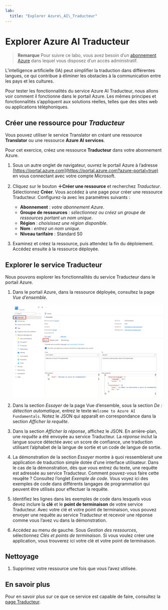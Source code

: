 ```yaml
---
lab:
  title: "Explorer Azure\_AI\_Traducteur"
---
```


# Explorer Azure AI Traducteur

> **Remarque** Pour suivre ce labo, vous avez besoin d’un [abonnement Azure](https://azure.microsoft.com/free?azure-portal=true) dans lequel vous disposez d’un accès administratif.

L’intelligence artificielle (IA) peut simplifier la traduction dans différentes langues, ce qui contribue à éliminer les obstacles à la communication entre les pays et les cultures.

Pour tester les fonctionnalités du service Azure AI Traducteur, nous allons voir comment il fonctionne dans le portail Azure. Les mêmes principes et fonctionnalités s’appliquent aux solutions réelles, telles que des sites web ou applications téléphoniques.

## Créer une ressource pour *Traducteur*

Vous pouvez utiliser le service Translator en créant une ressource **Translator** ou une ressource  **Azure AI services**.

Pour cet exercice, créez une ressource **Traducteur** dans votre abonnement Azure.

1. Sous un autre onglet de navigateur, ouvrez le portail Azure à l’adresse [https://portal.azure.com](https://portal.azure.com?azure-portal=true) en vous connectant avec votre compte Microsoft.

1. Cliquez sur le bouton **&#65291;Créer une ressource** et recherchez *Traducteur*. Sélectionnez **Créer**. Vous accédez à une page pour créer une ressource Traducteur. Configurez-la avec les paramètres suivants :
    - **Abonnement** : *votre abonnement Azure*.
    - **Groupe de ressources** : *sélectionnez ou créez un groupe de ressources portant un nom unique*.
    - **Région** : *choisissez une région disponible*.
    - **Nom** : *entrez un nom unique.*
    - **Niveau tarifaire** : Standard S0

1. Examinez et créez la ressource, puis attendez la fin du déploiement. Accédez ensuite à la ressource déployée.

## Explorer le service Traducteur 

Nous pouvons explorer les fonctionnalités du service Traducteur dans le portail Azure. 

1. Dans le portail Azure, dans la ressource déployée, consultez la page *Vue d’ensemble*.

    ![Capture d’écran de la page Vue d’ensemble de la ressource Traducteur.](media/use-translator/translator-azure-portal.png)

1. Dans la section *Essayer* de la page Vue d’ensemble, sous la section *De : détection automatique*, entrez le texte `Welcome to Azure AI Fundamentals`. Notez le JSON qui apparaît en correspondance dans la section *Afficher la requête*. 

1. Dans la section *Afficher la réponse*, affichez le JSON. En arrière-plan, une *requête* a été envoyée au service Traducteur. La *réponse* inclut la langue source détectée avec un score de confiance, une traduction utilisant l’alphabet de la langue de sortie et un code de langue de sortie. 

1. La démonstration de la section *Essayer* montre à quoi ressemblerait une application de traduction simple dotée d’une interface utilisateur. Dans le cas de la démonstration, dès que vous entrez du texte, une requête est adressée au service Traducteur. Comment pouvez-vous faire cette reuqête ? Consultez l’onglet *Exemple de code*. Vous voyez ici des exemples de code dans différents langages de programmation qui peuvent être utilisés pour effectuer la requête. 

1. Identifiez les lignes dans les exemples de code dans lesquels vous devez inclure la **clé** et le **point de terminaison** de votre service Traducteur. Avec votre clé et votre point de terminaison, vous pouvez envoyer une requête au service Traducteur et recevoir une réponse comme vous l’avez vu dans la démonstration. 

1. Accédez au menu de gauche. Sous *Gestion des ressources*, sélectionnez *Clés et points de terminaison*. Si vous voulez créer une application, vous trouverez ici votre clé et votre point de terminaison. 

## Nettoyage

1. Supprimez votre ressource une fois que vous l’avez utilisée. 

## En savoir plus

Pour en savoir plus sur ce que ce service est capable de faire, consultez la [page Traducteur](https://learn.microsoft.com/en-us/azure/ai-services/translator/translator-overview).

